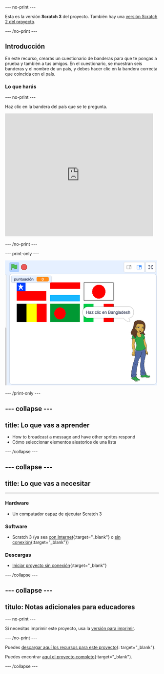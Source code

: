 \--- no-print \---

Esta es la versión **Scratch 3** del proyecto. También hay una [versión Scratch 2 del proyecto](https://projects.raspberrypi.org/en/projects/guess-the-flag-scratch2).

\--- /no-print \---

## Introducción

En este recurso, crearás un cuestionario de banderas para que te pongas a prueba y también a tus amigos. En el cuestionario, se muestran seis banderas y el nombre de un país, y debes hacer clic en la bandera correcta que coincida con el país.

### Lo que harás

\--- no-print \---

Haz clic en la bandera del país que se te pregunta.

<div class="scratch-preview">
  <iframe allowtransparency="true" width="485" height="402" src="https://scratch.mit.edu/projects/embed/276891625/?autostart=false" frameborder="0" scrolling="no"></iframe>
</div>

\--- /no-print \---

\--- print-only \---

![Juego terminado](images/finished-game.png)

\--- /print-only \---

## \--- collapse \---

## title: Lo que vas a aprender

+ How to broadcast a message and have other sprites respond
+ Cómo seleccionar elementos aleatorios de una lista

\--- /collapse \---

## \--- collapse \---

## title: Lo que vas a necesitar

* * *

### Hardware

+ Un computador capaz de ejecutar Scratch 3

### Software

+ Scratch 3 (ya sea [con Internet](http://rpf.io/scratchon){:target="_blank"} o [sin conexión](http://rpf.io/scratchoff){:target="_blank"})

### Descargas

+ [Iniciar proyecto sin conexión](http://rpf.io/p/en/guess-the-flag-go){:target="_blank"}

\--- /collapse \---

## \--- collapse \---

## título: Notas adicionales para educadores

\--- no-print \---

Si necesitas imprimir este proyecto, usa la [versión para imprimir](https://projects.raspberrypi.org/en/projects/guess-the-flag/print).

\--- /no-print \---

Puedes [descargar aquí los recursos para este proyecto](http://rpf.io/p/en/guess-the-flag-go){: target="_blank"}.

Puedes encontrar [ aquí el proyecto completo](http://rpf.io/p/en/guess-the-flag-get){:target="_blank"}.

\--- /collapse \---